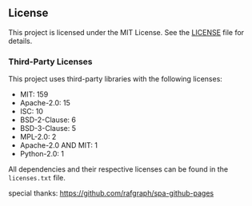 ## License

This project is licensed under the MIT License. See the [LICENSE](LICENSE) file for details.

### Third-Party Licenses

This project uses third-party libraries with the following licenses:

- MIT: 159
- Apache-2.0: 15
- ISC: 10
- BSD-2-Clause: 6
- BSD-3-Clause: 5
- MPL-2.0: 2
- Apache-2.0 AND MIT: 1
- Python-2.0: 1

All dependencies and their respective licenses can be found in the `licenses.txt` file.

special thanks: https://github.com/rafgraph/spa-github-pages
